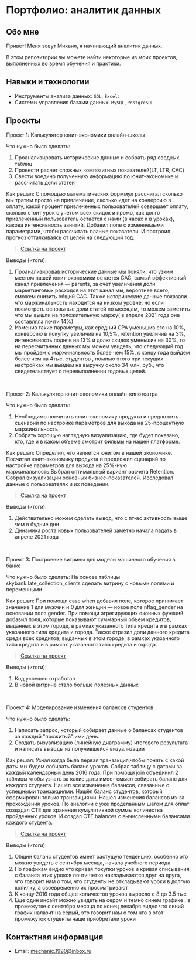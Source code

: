 # Портфолио: аналитик данных

## Обо мне 

Привет! Меня зовут Михаил, я начинающий аналитик данных. 

В этом репозитории вы можете найти некоторые из моих проектов, выполненных во время обучения и практики.
<br>

## Навыки и технологии
- Инструменты анализа данных: ``SQL``, ``Excel``: 
- Системы управления базами данных: ``MySQL``, ``PostgreSQL``


## Проекты
<p> Проект 1: Калькулятор юнит-экономики онлайн-школы</p>
<p>Что нужно было сделать:<p>
<ol>
  <li>Проанализировать исторические данные и собрать ряд сводных таблиц  
  <li>Провести расчет сложных композитных показателей(LT, LTR, CAC)
  <li>Свести воедино полученную информацию по юнит-экономике и рассчитать доли статей
    
</ol>

<p>Как решал:
С помощью математических форммул рассчитал сколько мы тратим просто на привлечение, сколько идет на конверсию в оплату, какой процент привлеченных пользователей совершает оплату, сколько стоит урок с учетом всех скидок и промо, как долго привлеченный пользователь остается с нами (в часах и в уроках), какова интенсивность занятий. Добавил поле с изменяемыми параметрами, чтобы рассчитать планые показатели. И построил прогноз отталкиваясь от целей на следующий год.  
<p>


> <a href="https://docs.google.com/spreadsheets/d/1vJzxpHr6NQy4aRs2sPQhfV36tADNi5L_/edit#gid=1896091894">Ссылка на проект</a>
 
<p>Выводы (итоги):<p>
<ol>
  <li>Проанализировав исторические данные мы поняли, что узким местом нашей юнит-экономики остается CAC, самый эффективный канал привлечения — parents, за счет увеличения доли маркетинговых расходов на этот канал мы, вероятнее всего, сможем снизить общий CAC. Также исторические данные показали что маржинальность находится на низком уровне, но если посмотреть основыные доли статей по месяцам, то можем заметить что мы вышли на положительную маржу( в апреле 2021 года она составляла почти 14%)  </li>
 <li>Изменив такие параметры, как средний CPA уменьшив его на 10%, конверсию в покупку увеличив на 10,5%, retention увеличив на 3%, интенсивность подняв на 13% и долю скидок уменьшив на 30%, то на пересчитанных данных мы можем увидеть, что следующий год мы пройдем с маржинальность более чем 15%, к концу года выйдем более чем на 4тыс. студентов , помимо этого при текущих настройках мы выйдем на выручку около 34 млн. руб., что свидетельствует о перевыполнении годовых целей.     </li>
</ol>
<br> 

<p> Проект 2: Калькулятор юнит-экономики онлайн-кинотеатра</p>
<p>Что нужно было сделать:<p>
<ol>
  <li>Необходимо посчитать юнит-экономику продукта и предложить сценарий по настройке параметров для выхода на 25-процентную маржинальность</li>
  <li>Собрать хорошую наглядную визуализацию, где будет показано, кто, где и в каком объеме смотрит фильмы на нашей платформе.</li>
</ol>

<p>Как решал: Определил, что является юнитом в нашей экономике. Посчитал юнит-экономику продукта и предложил сценарий по настройке параметров для выхода на 25%-ную маржинальность.Выбрал оптимальный вариант расчета Retention. Собрал визуализации основных бизнес-показателей. Исследовал данные о пользователях и их поведении.<p>

> <a href="https://docs.google.com/spreadsheets/d/16D44TyVgSe4N1rMZ91_JO0gBMXPH2hLu/edit#gid=1223403638">Ссылка на проект</a>
 
<p>Выводы (итоги):<p>
<ol>
  <li>Действительно можем сделать вывод, что с пт-вс активность выше чем в будние дни	</li>
  <li>Динамика роста новых пользователей заметно начала падать в апреле 2021 года		</li>
</ol>
<br> 

<p>Проект 3: Построение витрины для модели машинного обучения в банке </p> 
<p>Что нужно было сделать: На основе таблицы skybank.late_collection_clients сделать витрину с новыми полями и переменными <p>
  
<p>Как решал: При помощи case when добавил поле, которое принимает значение 1 для мужчин и 0 для женщин — новое поле nflag_gender на основании поля gender. При помощи агрегирующих оконных функций добавил поля, которые показывают суммарный объем кредитов, выданных в этом городе, в рамках указанного типа кредита и в рамках указанного типа кредита и города. Также отразил доли данного кредита среди всех кредитов, выданных в этом городе, в рамках указанного типа кредита и в рамках указанного типа кредита и города.<p>

> <a href="https://drive.google.com/drive/folders/1PK5p3JzOQP-kebjgEW3-C90F8QcCJk53">Ссылка на проект</a>

 <p>Выводы (итоги):<p>
<ol>
  <li>Код успешно отработал</li>
  <li>В новой витрине стало больше полезных данных</li>
</ol>
<br> 


<p>Проект 4: Моделирование изменения балансов студентов</p> 
<p>Что нужно было сделать:<p>
<ol>
  <li>Написать запрос, который собирает данные о балансах студентов за каждый "прожитый" ими день.</li>
  <li>Создать визуализацию (линейную диаграмму) итогового результата и написать выводы из получившейся визуализации</li>
</ol>

<p>Как решал: Узнал когда была первая транзакция,чтобы понять с какой даты мы будем собирать баланс уроков. Собрал таблицу с датами за каждый календарный день 2016 года. При помощи join объединил 2 таблицы чтобы узнать за какие даты имеет смысл собирать баланс для каждого студента. Нашёл все изменения балансов, связанные с успешными транзакциями. Нашёл баланс студентов, который сформирован только транзакциями. Нашёл изменения балансов из-за прохождения уроков. По аналогии с уже проделанным шагом для оплат создадал CTE для хранения кумулятивной суммы количества пройденных уроков. И создал CTE balances с вычисленными балансами каждого студента. <p>

> <a href="https://docs.google.com/spreadsheets/d/1DWubVJfGtNHRod4sZWx6WxuzUw7aVgVL/edit#gid=1613423631">Ссылка на проект</a>
 
 <p>Выводы (итоги):<p>
<ol>
  <li>Общий баланс студентов имеет растущую тенденцию, особенно это можно увидеть с сентября месяца, начала учебного периода</li>
  <li>По графикам видно что кривая покупки уроков и кривая списывания с баланса этих уроков почти четко накладываются друг на друга, что говорит нам о том, что студенты не откладывают уроки в долгую копилку, а своевременно их просматривают</li>
  <li>К концу 2016 года общее количестов уроков выросло с 8 до 3.5 тыс</li>
  <li>Еще один инсайт можно увидеть на сером и темно синем графике , в промежутке с сентября месяца по конец декабря  видно что синий график налазит на серый, это говорит нам о том что в этот промежуток студенты чаще приобретали уроки</li>
</ol>

## Контактная информация
- Email: mechanic.1990@inbox.ru
